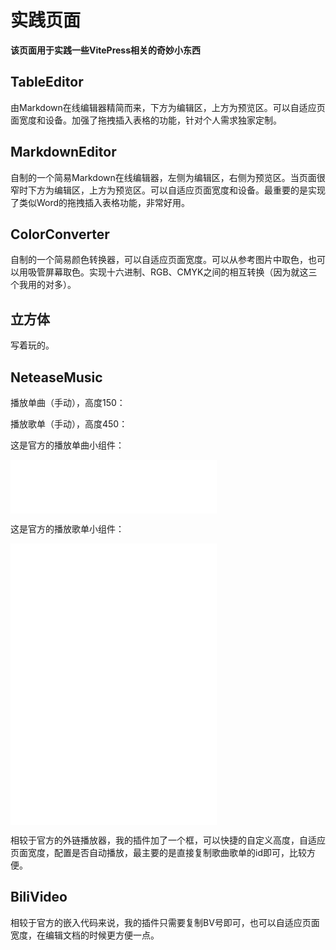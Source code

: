 # 实践页面

**该页面用于实践一些VitePress相关的奇妙小东西**

## TableEditor

<TableEditor />

由Markdown在线编辑器精简而来，下方为编辑区，上方为预览区。可以自适应页面宽度和设备。加强了拖拽插入表格的功能，针对个人需求独家定制。

## MarkdownEditor

<MarkdownEditor />

自制的一个简易Markdown在线编辑器，左侧为编辑区，右侧为预览区。当页面很窄时下方为编辑区，上方为预览区。可以自适应页面宽度和设备。最重要的是实现了类似Word的拖拽插入表格功能，非常好用。

## ColorConverter

<ColorConverter />

自制的一个简易颜色转换器，可以自适应页面宽度。可以从参考图片中取色，也可以用吸管屏幕取色。实现十六进制、RGB、CMYK之间的相互转换（因为就这三个我用的对多）。

## 立方体

<Lifang />

写着玩的。

## NeteaseMusic

播放单曲（手动），高度150：
<NeteaseMusic id="1394601255" :auto="false" height="150"/>

播放歌单（手动），高度450：
<NeteaseMusic id="7999380017" type="0" :auto="false" height="450"/>

这是官方的播放单曲小组件：
<iframe frameborder="no" border="0" marginwidth="0" marginheight="0" width=330 height=86 src="//music.163.com/outchain/player?type=2&id=1394601255&auto=0&height=66"></iframe>

这是官方的播放歌单小组件：
<iframe frameborder="no" border="0" marginwidth="0" marginheight="0" width=330 height=450 src="//music.163.com/outchain/player?type=0&id=7999380017&auto=0&height=430"></iframe>

相较于官方的外链播放器，我的插件加了一个框，可以快捷的自定义高度，自适应页面宽度，配置是否自动播放，最主要的是直接复制歌曲歌单的id即可，比较方便。

## BiliVideo

<BiliVideo bvid=" https://www.bilibili.com/video/BV16g411u7V2/?share_source=copy_web&vd_source=8c81e21b0ed380fd14142549f249565b" />

相较于官方的嵌入代码来说，我的插件只需要复制BV号即可，也可以自适应页面宽度，在编辑文档的时候更方便一点。